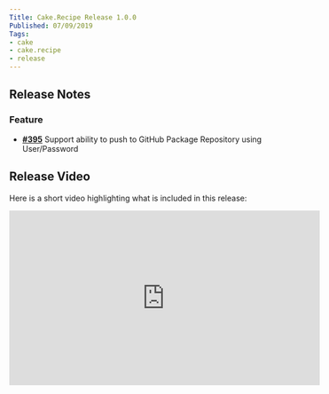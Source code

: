 ```yaml
---
Title: Cake.Recipe Release 1.0.0
Published: 07/09/2019
Tags:
- cake
- cake.recipe
- release
---
```


## Release Notes

### Feature

- [__#395__](https://github.com/cake-contrib/Cake.Recipe/issues/395) Support ability to push to GitHub Package Repository using User/Password

## Release Video

Here is a short video highlighting what is included in this release:

<iframe width="560" height="315" src="https://www.youtube.com/embed/c_KNxLcfE7Y" frameborder="0" allow="accelerometer; autoplay; clipboard-write; encrypted-media; gyroscope; picture-in-picture" allowfullscreen></iframe>